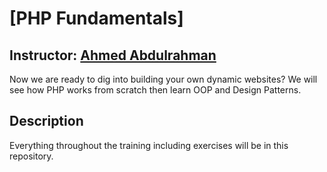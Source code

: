 # [PHP Fundamentals]

## Instructor: [Ahmed Abdulrahman][instructor url]

Now we are ready to dig into building your own dynamic websites? We will see how PHP works from scratch then learn OOP and Design Patterns.

## Description

Everything throughout the training including exercises will be in this repository.

[instructor url]: https://github.com/AhmedAbdulrahman
